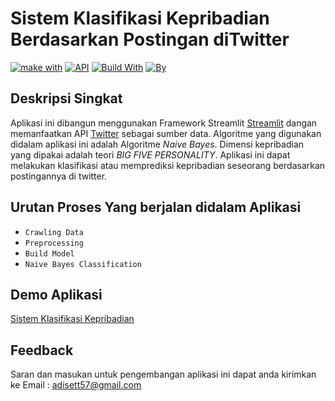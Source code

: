 # Sistem Klasifikasi Kepribadian Berdasarkan Postingan diTwitter
[![make with](https://img.shields.io/badge/Make%20With-&#9829;-yellow.svg)](https://opensource.org/licenses/)
[![API](https://img.shields.io/badge/API-Twitter-blue.svg)](http://www.gnu.org/licenses/agpl-3.0)
[![Build With](https://img.shields.io/badge/Project-Streamlit-red.svg)](http://www.gnu.org/licenses/agpl-3.0)
[![By](https://img.shields.io/badge/By-Adi%20Setiawan-green.svg)](http://www.gnu.org/licenses/agpl-3.0)

## Deskripsi Singkat
Aplikasi ini dibangun menggunakan Framework Streamlit [Streamlit](https://streamlit.io/) dangan memanfaatkan API [Twitter](https://developer.twitter.com/en/docs/twitter-api) sebagai sumber data. Algoritme yang digunakan didalam aplikasi ini adalah Algoritme _Naive Bayes_. Dimensi kepribadian yang dipakai adalah teori _BIG FIVE PERSONALITY_. Aplikasi ini dapat melakukan klasifikasi atau memprediksi kepribadian seseorang berdasarkan postingannya di twitter. 

## Urutan Proses Yang berjalan didalam Aplikasi
* `Crawling Data`
* `Preprocessing`
* `Build Model`
* `Naive Bayes Classification `

## Demo Aplikasi 
[Sistem Klasifikasi Kepribadian](https://adisett57-prediksi-kepribadian-app-ratuz5.streamlitapp.com/)

## Feedback
Saran dan masukan untuk pengembangan aplikasi ini dapat anda kirimkan ke Email : adisett57@gmail.com
